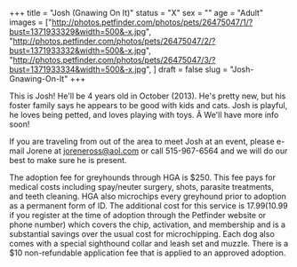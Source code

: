 +++
title = "Josh (Gnawing On It)"
status = "X"
sex = ""
age = "Adult"
images = ["http://photos.petfinder.com/photos/pets/26475047/1/?bust=1371933329&width=500&-x.jpg",
"http://photos.petfinder.com/photos/pets/26475047/2/?bust=1371933332&width=500&-x.jpg",
"http://photos.petfinder.com/photos/pets/26475047/3/?bust=1371933334&width=500&-x.jpg",
]
draft = false
slug = "Josh-Gnawing-On-It"
+++

This is Josh! He'll be 4 years old in October (2013). He's pretty new, but his foster family says he appears to be good with kids and cats. Josh is playful, he loves being petted, and loves playing with toys. Â We'll have more info soon!


If you are traveling from out of the area to meet Josh at an event, please e-mail Jorene at joreneross@aol.com or call 515-967-6564 and we will do our best to make sure he is present.



The adoption fee for greyhounds through HGA is $250. This fee pays for medical costs including spay/neuter surgery, shots, parasite treatments, and teeth cleaning. HGA also microchips every greyhound prior to adoption as a permanent form of ID. The additional cost for this service is $17.99 ($10.99 if you register at the time of adoption through the Petfinder website or phone number) which covers the chip, activation, and membership and is a substantial savings over the usual cost for microchipping. Each dog also comes with a special sighthound collar and leash set and muzzle. There is a $10 non-refundable application fee that is applied to an approved adoption.

